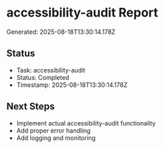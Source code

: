# accessibility-audit Report

Generated: 2025-08-18T13:30:14.178Z

## Status
- Task: accessibility-audit
- Status: Completed
- Timestamp: 2025-08-18T13:30:14.178Z

## Next Steps
- Implement actual accessibility-audit functionality
- Add proper error handling
- Add logging and monitoring
